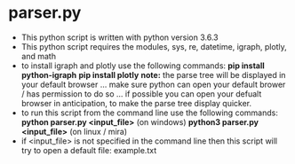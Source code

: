 # parser.py
- This python script is written with python version 3.6.3
- This python script requires the modules, sys, re, datetime, igraph, plotly, and math
- to install igraph and plotly use the following commands:
**pip install python-igraph**
**pip install plotly**
**note:** the parse tree will be displayed in your default browser ...
       make sure python can open your default brower / has permission to do so ...
       if possible you can open your defualt browser in anticipation, to make the parse tree display quicker.
- to run this script from the command line use the following commands:
**python parser.py <input_file>** (on windows)
**python3 parser.py <input_file>** (on linux / mira)
- if <input_file> is not specified in the command line then this script will try to open a default file: example.txt
